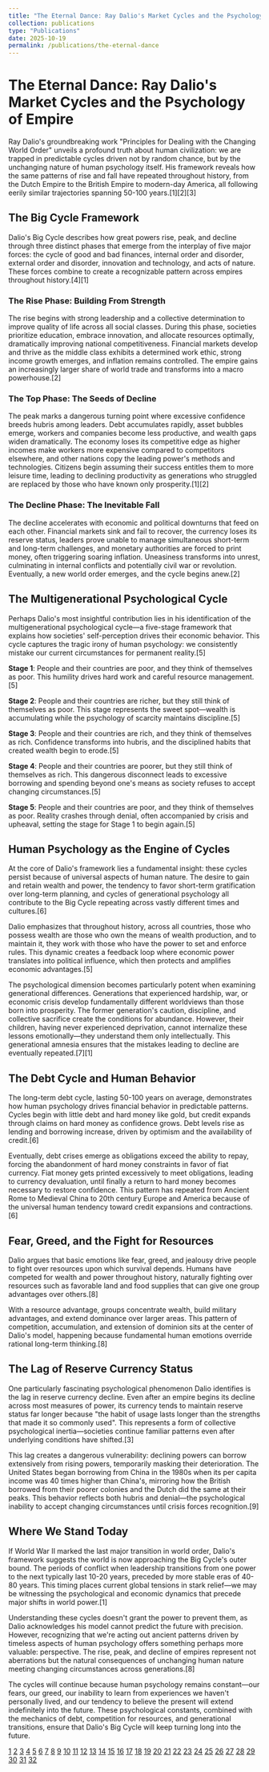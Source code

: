 ```yaml
---
title: "The Eternal Dance: Ray Dalio's Market Cycles and the Psychology of Empire"
collection: publications
type: "Publications"
date: 2025-10-19
permalink: /publications/the-eternal-dance
---
```


# The Eternal Dance: Ray Dalio's Market Cycles and the Psychology of Empire

Ray Dalio's groundbreaking work "Principles for Dealing with the Changing World Order" unveils a profound truth about human civilization: we are trapped in predictable cycles driven not by random chance, but by the unchanging nature of human psychology itself. His framework reveals how the same patterns of rise and fall have repeated throughout history, from the Dutch Empire to the British Empire to modern-day America, all following eerily similar trajectories spanning 50-100 years.[1][2][3]

## The Big Cycle Framework

Dalio's Big Cycle describes how great powers rise, peak, and decline through three distinct phases that emerge from the interplay of five major forces: the cycle of good and bad finances, internal order and disorder, external order and disorder, innovation and technology, and acts of nature. These forces combine to create a recognizable pattern across empires throughout history.[4][1]

### The Rise Phase: Building From Strength

The rise begins with strong leadership and a collective determination to improve quality of life across all social classes. During this phase, societies prioritize education, embrace innovation, and allocate resources optimally, dramatically improving national competitiveness. Financial markets develop and thrive as the middle class exhibits a determined work ethic, strong income growth emerges, and inflation remains controlled. The empire gains an increasingly larger share of world trade and transforms into a macro powerhouse.[2]

### The Top Phase: The Seeds of Decline

The peak marks a dangerous turning point where excessive confidence breeds hubris among leaders. Debt accumulates rapidly, asset bubbles emerge, workers and companies become less productive, and wealth gaps widen dramatically. The economy loses its competitive edge as higher incomes make workers more expensive compared to competitors elsewhere, and other nations copy the leading power's methods and technologies. Citizens begin assuming their success entitles them to more leisure time, leading to declining productivity as generations who struggled are replaced by those who have known only prosperity.[1][2]

### The Decline Phase: The Inevitable Fall

The decline accelerates with economic and political downturns that feed on each other. Financial markets sink and fail to recover, the currency loses its reserve status, leaders prove unable to manage simultaneous short-term and long-term challenges, and monetary authorities are forced to print money, often triggering soaring inflation. Uneasiness transforms into unrest, culminating in internal conflicts and potentially civil war or revolution. Eventually, a new world order emerges, and the cycle begins anew.[2]

## The Multigenerational Psychological Cycle

Perhaps Dalio's most insightful contribution lies in his identification of the multigenerational psychological cycle—a five-stage framework that explains how societies' self-perception drives their economic behavior. This cycle captures the tragic irony of human psychology: we consistently mistake our current circumstances for permanent reality.[5]

**Stage 1**: People and their countries are poor, and they think of themselves as poor. This humility drives hard work and careful resource management.[5]

**Stage 2**: People and their countries are richer, but they still think of themselves as poor. This stage represents the sweet spot—wealth is accumulating while the psychology of scarcity maintains discipline.[5]

**Stage 3**: People and their countries are rich, and they think of themselves as rich. Confidence transforms into hubris, and the disciplined habits that created wealth begin to erode.[5]

**Stage 4**: People and their countries are poorer, but they still think of themselves as rich. This dangerous disconnect leads to excessive borrowing and spending beyond one's means as society refuses to accept changing circumstances.[5]

**Stage 5**: People and their countries are poor, and they think of themselves as poor. Reality crashes through denial, often accompanied by crisis and upheaval, setting the stage for Stage 1 to begin again.[5]

## Human Psychology as the Engine of Cycles

At the core of Dalio's framework lies a fundamental insight: these cycles persist because of universal aspects of human nature. The desire to gain and retain wealth and power, the tendency to favor short-term gratification over long-term planning, and cycles of generational psychology all contribute to the Big Cycle repeating across vastly different times and cultures.[6]

Dalio emphasizes that throughout history, across all countries, those who possess wealth are those who own the means of wealth production, and to maintain it, they work with those who have the power to set and enforce rules. This dynamic creates a feedback loop where economic power translates into political influence, which then protects and amplifies economic advantages.[5]

The psychological dimension becomes particularly potent when examining generational differences. Generations that experienced hardship, war, or economic crisis develop fundamentally different worldviews than those born into prosperity. The former generation's caution, discipline, and collective sacrifice create the conditions for abundance. However, their children, having never experienced deprivation, cannot internalize these lessons emotionally—they understand them only intellectually. This generational amnesia ensures that the mistakes leading to decline are eventually repeated.[7][1]

## The Debt Cycle and Human Behavior

The long-term debt cycle, lasting 50-100 years on average, demonstrates how human psychology drives financial behavior in predictable patterns. Cycles begin with little debt and hard money like gold, but credit expands through claims on hard money as confidence grows. Debt levels rise as lending and borrowing increase, driven by optimism and the availability of credit.[6]

Eventually, debt crises emerge as obligations exceed the ability to repay, forcing the abandonment of hard money constraints in favor of fiat currency. Fiat money gets printed excessively to meet obligations, leading to currency devaluation, until finally a return to hard money becomes necessary to restore confidence. This pattern has repeated from Ancient Rome to Medieval China to 20th century Europe and America because of the universal human tendency toward credit expansions and contractions.[6]

## Fear, Greed, and the Fight for Resources

Dalio argues that basic emotions like fear, greed, and jealousy drive people to fight over resources upon which survival depends. Humans have competed for wealth and power throughout history, naturally fighting over resources such as favorable land and food supplies that can give one group advantages over others.[8]

With a resource advantage, groups concentrate wealth, build military advantages, and extend dominance over larger areas. This pattern of competition, accumulation, and extension of dominion sits at the center of Dalio's model, happening because fundamental human emotions override rational long-term thinking.[8]

## The Lag of Reserve Currency Status

One particularly fascinating psychological phenomenon Dalio identifies is the lag in reserve currency decline. Even after an empire begins its decline across most measures of power, its currency tends to maintain reserve status far longer because "the habit of usage lasts longer than the strengths that made it so commonly used". This represents a form of collective psychological inertia—societies continue familiar patterns even after underlying conditions have shifted.[3]

This lag creates a dangerous vulnerability: declining powers can borrow extensively from rising powers, temporarily masking their deterioration. The United States began borrowing from China in the 1980s when its per capita income was 40 times higher than China's, mirroring how the British borrowed from their poorer colonies and the Dutch did the same at their peaks. This behavior reflects both hubris and denial—the psychological inability to accept changing circumstances until crisis forces recognition.[9]

## Where We Stand Today

If World War II marked the last major transition in world order, Dalio's framework suggests the world is now approaching the Big Cycle's outer bound. The periods of conflict when leadership transitions from one power to the next typically last 10-20 years, preceded by more stable eras of 40-80 years. This timing places current global tensions in stark relief—we may be witnessing the psychological and economic dynamics that precede major shifts in world power.[1]

Understanding these cycles doesn't grant the power to prevent them, as Dalio acknowledges his model cannot predict the future with precision. However, recognizing that we're acting out ancient patterns driven by timeless aspects of human psychology offers something perhaps more valuable: perspective. The rise, peak, and decline of empires represent not aberrations but the natural consequences of unchanging human nature meeting changing circumstances across generations.[8]

The cycles will continue because human psychology remains constant—our fears, our greed, our inability to learn from experiences we haven't personally lived, and our tendency to believe the present will extend indefinitely into the future. These psychological constants, combined with the mechanics of debt, competition for resources, and generational transitions, ensure that Dalio's Big Cycle will keep turning long into the future.

[1](https://www.equities.com/impact-investing/big-cycle-ray-dalio-unpacking/)
[2](https://www.alliocapital.com/macrocalendar-weekly/the-macro-masterpiece)
[3](https://www.legalevolution.org/2022/08/three-empirically-based-theories-of-national-decline-book-review321/)
[4](https://www.goodreads.com/en/book/show/52962238-principles-for-dealing-with-the-changing-world-order)
[5](https://www.forerunner.com/4pt/ray-dalio-the-big-multigenerational-psychological-cycle-4pt)
[6](https://www.summrize.com/books/principles-changing-world-order-summary)
[7](https://www.goodreads.com/quotes/11612306-the-big-multigenerational-psychological-cycle-different-generations-think-differently-because)
[8](https://www.shortform.com/blog/principles-for-dealing-with-the-changing-world-order-by-ray-dalio/)
[9](https://www.youtube.com/watch?v=xguam0TKMw8)
[10](https://www.economicprinciples.org/DalioChangingWorldOrderCharts.pdf)
[11](https://x.com/RayDalio/status/1904955217818366367?lang=en)
[12](https://www.linkedin.com/pulse/big-multigenerational-psychological-cycle-ray-dalio)
[13](https://www.linkedin.com/pulse/changing-world-order-approaching-stage-6-war-ray-dalio)
[14](https://www.mauldineconomics.com/frontlinethoughts/cyclical-forces)
[15](https://economicprinciples.org)
[16](https://www.weforum.org/stories/2024/08/ray-dalio-global-economic-trends/)
[17](https://www.linkedin.com/pulse/how-countries-go-broke-overall-big-cycle-ray-dalio-r74fe)
[18](https://asiabusinesscouncil.org/wp-content/uploads/2020/10/The-Changing-World-Order_Ray-Dalio.pdf)
[19](https://christopherwink.com/2022/08/13/why-empires-fail-ray-dalio/)
[20](https://www.reddit.com/r/IAmA/comments/1n8ez4h/im_ray_dalio_founder_of_bridgewater_associates/)
[21](https://economicprinciples.org/downloads/How-Countries-Go-Broke.pdf)
[22](https://www.mauldineconomics.com/frontlinethoughts/big-debt-cycles-part-2)
[23](https://www.facebook.com/raydalio/posts/just-as-there-is-a-typical-human-life-cycle-that-lasts-about-80-years-and-no-two/1070077320080609/)
[24](https://www.linkedin.com/pulse/delving-six-stages-internal-cycle-particular-focus-us-ray-dalio)
[25](https://auresnotes.com/summary-the-changing-world-order-ray-dalio/2/)
[26](https://www.tiktok.com/@principlesbyraydalio/video/7509941405549088043)
[27](https://www.facebook.com/raydalio/posts/the-seeds-of-every-great-empires-inevitable-decline-are-embedded-within-the-frui/1232790958196644/)
[28](https://www.facebook.com/raydalio/posts/in-the-determinants-chapter-from-my-book-principles-for-dealing-with-the-changin/1288576798230659/)
[29](https://fortune.com/2025/09/22/ray-dalio-warns-very-dark-times-economy-america-china-great-power-conflict-inequality/)
[30](https://www.instagram.com/p/DJuFmTxT2yz/)
[31](https://www.linkedin.com/pulse/chapter-1-big-picture-tiny-nutshell-ray-dalio)
[32](https://www.safetymattersblog.com/2022/02/a-massive-mental-model-lessons-from.html)